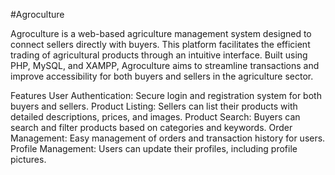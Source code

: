 #Agroculture

Agroculture is a web-based agriculture management system designed to connect sellers directly with buyers. This platform facilitates the efficient trading of agricultural products through an intuitive interface. Built using PHP, MySQL, and XAMPP, Agroculture aims to streamline transactions and improve accessibility for both buyers and sellers in the agriculture sector.

Features
User Authentication: Secure login and registration system for both buyers and sellers.
Product Listing: Sellers can list their products with detailed descriptions, prices, and images.
Product Search: Buyers can search and filter products based on categories and keywords.
Order Management: Easy management of orders and transaction history for users.
Profile Management: Users can update their profiles, including profile pictures.
